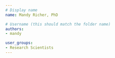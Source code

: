 ```yaml
---
# Display name
name: Mandy Richer, PhD

# Username (this should match the folder name)
authors:
- mandy

user_groups:
- Research Scientists
---
```

